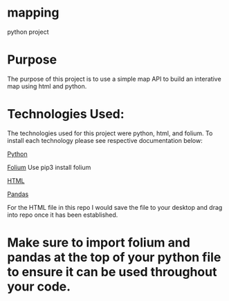 # mapping
python project

# Purpose
The purpose of this project is to use a simple map API to build an interative map using html and python.

# Technologies Used:
The technologies used for this project were python, html, and folium. 
To install each technology please see respective documentation below:

[Python](https://www.python.org/)

[Folium](https://python-visualization.github.io/folium/)
Use pip3 install folium

[HTML](https://html.com/)

[Pandas](https://pandas.pydata.org/docs/)

For the HTML file in this repo I would save the file to your desktop and drag into repo once it has been established.
# Make sure to import folium and pandas at the top of your python file to ensure it can be used throughout your code.

